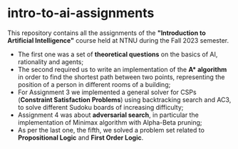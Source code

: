 # intro-to-ai-assignments
This repository contains all the assignments of the **"Introduction to Artificial Intelligence"** course held at NTNU during the Fall 2023 semester.

- The first one was a set of **theoretical questions** on the basics of AI, rationality and agents;
- The second required us to write an implementation of the **A\* algorithm** in order to find the shortest path between two points, representing the position of a person in different rooms of a building;
- For Assignment 3 we implemented a general solver for CSPs (**Constraint Satisfaction Problems**) using backtracking search and AC3, to solve different Sudoku boards of increasing difficulty;
- Assignment 4 was about **adversarial search**, in particular the implementation of Minimax algorithm with Alpha-Beta pruning; 
- As per the last one, the fifth, we solved a problem set related to **Propositional Logic** and **First Order Logic**.
